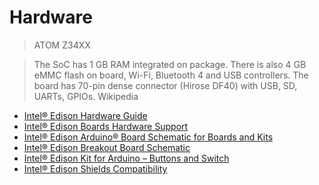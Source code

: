 Hardware
==
> ATOM Z34XX

> The SoC has 1 GB RAM integrated on package. There is also 4 GB eMMC flash on board, Wi-Fi, Bluetooth 4 and USB controllers. The board has 70-pin dense connector (Hirose DF40) with USB, SD, UARTs, GPIOs. Wikipedia

- [Intel® Edison Hardware Guide](http://akizukidenshi.com/download/ds/intel/edison-module_HG_331189-002.pdf)
- [Intel® Edison Boards Hardware Support](https://www-ssl.intel.com/content/www/us/en/do-it-yourself/support/maker/edison/edison-documents-and-guides.html)
- [Intel® Edison Arduino® Board Schematic for Boards and Kits](http://www.intel.com/content/www/us/en/support/boards-and-kits/000005829.html)
- [Intel® Edison Breakout Board Schematic](http://www.intel.com/content/www/us/en/support/boards-and-kits/000005699.html)
- [Intel® Edison Kit for Arduino – Buttons and Switch](https://communities.intel.com/docs/DOC-23454)
- [Intel® Edison Shields Compatibility](http://download.intel.com/support/Galileo-Edison_ShieldTestReport_330937-002.pdf)



